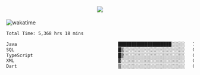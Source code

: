 <h1 align="center">
  <img src="https://readme-typing-svg.herokuapp.com/?font=Righteous&size=35&center=true&vCenter=true&width=500&height=70&duration=4000&lines=Hi!+%F0%9F%91%8B+I%27m+Ali%20Osman!;" />
</h1>


![wakatime](https://wakatime.com/share/@aliosmanoktar/3a8ffe71-6da4-4964-913b-2f09afbe53bf.svg?cache=none)
<!--START_SECTION:waka-->

```txt
Total Time: 5,368 hrs 18 mins

Java                                      ████████████████████░░░░░   79.97 %
SQL                                       █▒░░░░░░░░░░░░░░░░░░░░░░░   05.39 %
TypeScript                                █▒░░░░░░░░░░░░░░░░░░░░░░░   05.05 %
XML                                       ▓░░░░░░░░░░░░░░░░░░░░░░░░   02.18 %
Dart                                      ▒░░░░░░░░░░░░░░░░░░░░░░░░   01.29 %
```

<!--END_SECTION:waka-->


